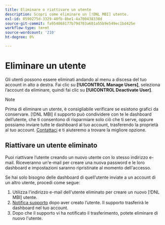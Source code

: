 ```yaml
---
title: Eliminare o riattivare un utente
description: Scopri come eliminare un [!DNL MBI] utente.
exl-id: 0590275d-3329-40fb-8be1-4a700438338d
source-git-commit: fa954868177b79d703a601a55b9e549ec1bd425e
workflow-type: tm+mt
source-wordcount: '210'
ht-degree: 0%

---
```


# Eliminare un utente

Gli utenti possono essere eliminati andando al menu a discesa del tuo account in alto a destra. Fai clic su **[!UICONTROL Manage Users]**, seleziona l’account da eliminare, quindi fai clic su **[!UICONTROL Deactivate User]**.

>[!NOTE]
>
>Prima di eliminare un utente, è consigliabile verificare se esistono grafici da conservare. [!DNL MBI] il supporto può condividere con te le dashboard dell’utente, che ti consentono di risparmiare solo ciò che ti serve, oppure possiamo inviare tutte le dashboard al tuo account, trasferendo la proprietà al tuo account. [Contattaci](../../guide-overview.md) e ti aiuteremo a trovare la migliore opzione.

## Riattivare un utente eliminato

Puoi riattivare l’utente creando un nuovo utente con lo stesso indirizzo e-mail. Riceveranno un&#39;e-mail per creare una nuova password e le loro dashboard e impostazioni saranno ripristinate al momento dell&#39;accesso.

Se hai solo bisogno delle dashboard di quell’utente inviate a un account di un altro utente, procedi come segue:

1. Utilizza l&#39;indirizzo e-mail dell&#39;utente eliminato per creare un nuovo [!DNL MBI] utente.
1. [Notifica supporto](https://experienceleague.adobe.com/docs/commerce-knowledge-base/kb/troubleshooting/miscellaneous/mbi-service-policies.html?lang=en) dopo aver creato l’utente. Il supporto trasferirà le dashboard nel tuo account.
1. Dopo che il supporto vi ha notificato il trasferimento, potete eliminare di nuovo l&#39;utente.
